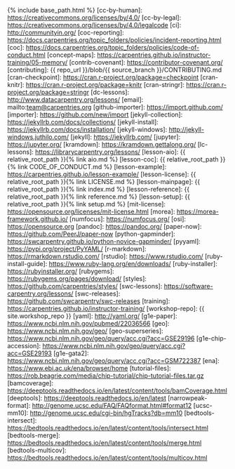 {% include base_path.html %}
[cc-by-human]: https://creativecommons.org/licenses/by/4.0/
[cc-by-legal]: https://creativecommons.org/licenses/by/4.0/legalcode
[ci]: http://communityin.org/
[coc-reporting]: https://docs.carpentries.org/topic_folders/policies/incident-reporting.html
[coc]: https://docs.carpentries.org/topic_folders/policies/code-of-conduct.html
[concept-maps]: https://carpentries.github.io/instructor-training/05-memory/
[contrib-covenant]: https://contributor-covenant.org/
[contributing]: {{ repo_url }}/blob/{{ source_branch }}/CONTRIBUTING.md
[cran-checkpoint]: https://cran.r-project.org/package=checkpoint
[cran-knitr]: https://cran.r-project.org/package=knitr
[cran-stringr]: https://cran.r-project.org/package=stringr
[dc-lessons]: http://www.datacarpentry.org/lessons/
[email]: mailto:team@carpentries.org
[github-importer]: https://import.github.com/
[importer]: https://github.com/new/import
[jekyll-collection]: https://jekyllrb.com/docs/collections/
[jekyll-install]: https://jekyllrb.com/docs/installation/
[jekyll-windows]: http://jekyll-windows.juthilo.com/
[jekyll]: https://jekyllrb.com/
[jupyter]: https://jupyter.org/
[kramdown]: https://kramdown.gettalong.org/
[lc-lessons]: https://librarycarpentry.org/lessons/
[lesson-aio]: {{ relative_root_path }}{% link aio.md %}
[lesson-coc]: {{ relative_root_path }}{% link CODE_OF_CONDUCT.md %}
[lesson-example]: https://carpentries.github.io/lesson-example/
[lesson-license]: {{ relative_root_path }}{% link LICENSE.md %}
[lesson-mainpage]: {{ relative_root_path }}{% link index.md %}
[lesson-reference]: {{ relative_root_path }}{% link reference.md %}
[lesson-setup]: {{ relative_root_path }}{% link setup.md %}
[mit-license]: https://opensource.org/licenses/mit-license.html
[morea]: https://morea-framework.github.io/
[numfocus]: https://numfocus.org/
[osi]: https://opensource.org
[pandoc]: https://pandoc.org/
[paper-now]: https://github.com/PeerJ/paper-now
[python-gapminder]: https://swcarpentry.github.io/python-novice-gapminder/
[pyyaml]: https://pypi.org/project/PyYAML/
[r-markdown]: https://rmarkdown.rstudio.com/
[rstudio]: https://www.rstudio.com/
[ruby-install-guide]: https://www.ruby-lang.org/en/downloads/
[ruby-installer]: https://rubyinstaller.org/
[rubygems]: https://rubygems.org/pages/download/
[styles]: https://github.com/carpentries/styles/
[swc-lessons]: https://software-carpentry.org/lessons/
[swc-releases]: https://github.com/swcarpentry/swc-releases
[training]: https://carpentries.github.io/instructor-training/
[workshop-repo]: {{ site.workshop_repo }}
[yaml]: http://yaml.org/
[g1e-paper]: https://www.ncbi.nlm.nih.gov/pubmed/22036566
[geo]: https://www.ncbi.nlm.nih.gov/geo/
[geo-superseries]: https://www.ncbi.nlm.nih.gov/geo/query/acc.cgi?acc=GSE29196
[g1e-chip-accession]: https://www.ncbi.nlm.nih.gov/geo/query/acc.cgi?acc=GSE29193
[g1e-gata2]: https://www.ncbi.nlm.nih.gov/geo/query/acc.cgi?acc=GSM722387
[ena]: https://www.ebi.ac.uk/ena/browser/home
[tutorial-files]: https://rob.beagrie.com/media/chip-tutorial/chip-tutorial-files.tar.gz
[bamcoverage]: https://deeptools.readthedocs.io/en/latest/content/tools/bamCoverage.html
[deeptools]: https://deeptools.readthedocs.io/en/latest
[narrowpeak-format]: http://genome.ucsc.edu/FAQ/FAQformat.html#format12
[ucsc-mm10]: http://genome.ucsc.edu/cgi-bin/hgTracks?db=mm10
[bedtools-intersect]: https://bedtools.readthedocs.io/en/latest/content/tools/intersect.html
[bedtools-merge]: https://bedtools.readthedocs.io/en/latest/content/tools/merge.html
[bedtools-multicov]: https://bedtools.readthedocs.io/en/latest/content/tools/multicov.html
